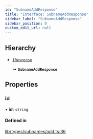 ```yaml
---
id: "SubnameAddResponse"
title: "Interface: SubnameAddResponse"
sidebar_label: "SubnameAddResponse"
sidebar_position: 0
custom_edit_url: null
---
```


## Hierarchy

- [`IResponse`](IResponse.md)

  ↳ **`SubnameAddResponse`**

## Properties

### id

• **id**: `string`

#### Defined in

[lib/types/subnames/add.ts:36](https://github.com/JustaName-id/JustaName-sdk/blob/24a962e/packages/@justaname.id/sdk/src/lib/types/subnames/add.ts#L36)
